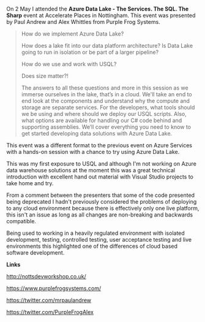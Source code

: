 On 2 May I attended the **Azure Data Lake - The Services. The SQL. The Sharp** event at Accelerate Places in Nottingham. This event was presented by Paul Andrew and Alex Whittles from Purple Frog Systems.

> How do we implement Azure Data Lake?
>
> How does a lake fit into our data platform architecture? Is Data Lake going to run in isolation or be part of a larger pipeline?
>
> How do we use and work with USQL?
>
> Does size matter?!
>
> The answers to all these questions and more in this session as we immerse ourselves in the lake, that’s in a cloud.
> We'll take an end to end look at the components and understand why the compute and storage are separate services.
> For the developers, what tools should we be using and where should we deploy our USQL scripts. Also, what options are available for handling our C# code behind and supporting assemblies.
> We’ll cover everything you need to know to get started developing data solutions with Azure Data Lake.

This event was a different format to the previous event on Azure Services with a hands-on session with a chance to try using Azure Data Lake.

This was my first exposure to USQL and although I'm not working on Azure data warehouse solutions at the moment this was a great technical introduction with excellent hand out material with Visual Studio projects to take home and try.

From a comment between the presenters that some of the code presented being deprecated I hadn't previously considered the problems of deploying to any cloud environment because there is effectively only one live platform, this isn't an issue as long as all changes are non-breaking and backwards compatible.

Being used to working in a heavily regulated environment with isolated development, testing, controlled testing, user acceptance testing and live environments this highlighted one of the differences of cloud based software development.

**Links**

<http://nottsdevworkshop.co.uk/>

<https://www.purplefrogsystems.com/>

<https://twitter.com/mrpaulandrew>

<https://twitter.com/PurpleFrogAlex>
